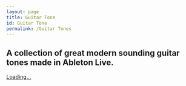 ```yaml
---
layout: page
title: Guitar Tone
id: Guitar Tone
permalink: /Guitar Tones
---
```


## A collection of great modern sounding guitar tones made in Ableton Live.


<style> .gumroad-product-embed-container { width: 500px; height: 500px; } </style> <script src="https://gumroad.com/js/gumroad-embed.js"></script> <div class="gumroad-product-embed-container"> <div class="gumroad-product-embed"> <a href="https://raultizze.gumroad.com/l/armul">Loading...</a> </div> </div> 
